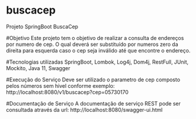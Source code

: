 # buscacep
Projeto SpringBoot BuscaCep

#Objetivo
Este projeto tem o objetivo de realizar a consulta de endereços por numero de cep. O qual deverá
ser substituído por numeros zero da direita para esquerda caso o cep seja inválido até que encontre
o endereço.

#Tecnologias utilizadas
SpringBoot, Lombok, Log4j, Dom4j, RestFull, JUnit, Mockito,
Java 11, Swagger

#Execução do Serviço
Deve ser utilizado o parametro de cep composto pelos números sem hivel conforme exemplo:
http://localhost:8080/v1/buscacep?cep=05730170

#Documentação de Serviço
A documentação de serviço REST pode ser consultada através da url:
http://localhost:8080/swagger-ui.html
